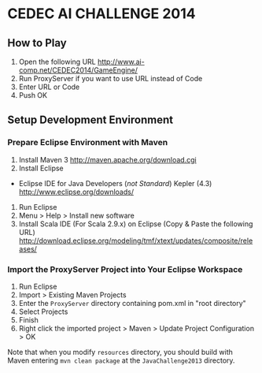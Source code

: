 CEDEC AI CHALLENGE 2014
=======================

## How to Play

1. Open the following URL
http://www.ai-comp.net/CEDEC2014/GameEngine/
1. Run ProxyServer if you want to use URL instead of Code
1. Enter URL or Code
1. Push OK

## Setup Development Environment

### Prepare Eclipse Environment with Maven
1. Install Maven 3
http://maven.apache.org/download.cgi
1. Install Eclipse
  * Eclipse IDE for Java Developers (*not Standard*) Kepler (4.3)
http://www.eclipse.org/downloads/
1. Run Eclipse
1. Menu > Help > Install new software
1. Install Scala IDE (For Scala 2.9.x) on Eclipse (Copy & Paste the following URL)
http://download.eclipse.org/modeling/tmf/xtext/updates/composite/releases/


### Import the ProxyServer Project into Your Eclipse Workspace
1. Run Eclipse
1. Import > Existing Maven Projects
1. Enter the ```ProxyServer``` directory containing pom.xml in "root directory"
1. Select Projects
1. Finish
1. Right click the imported project > Maven > Update Project Configuration > OK

Note that when you modify ```resources``` directory, you should build with Maven entering ```mvn clean package``` at the ```JavaChallenge2013``` directory.
